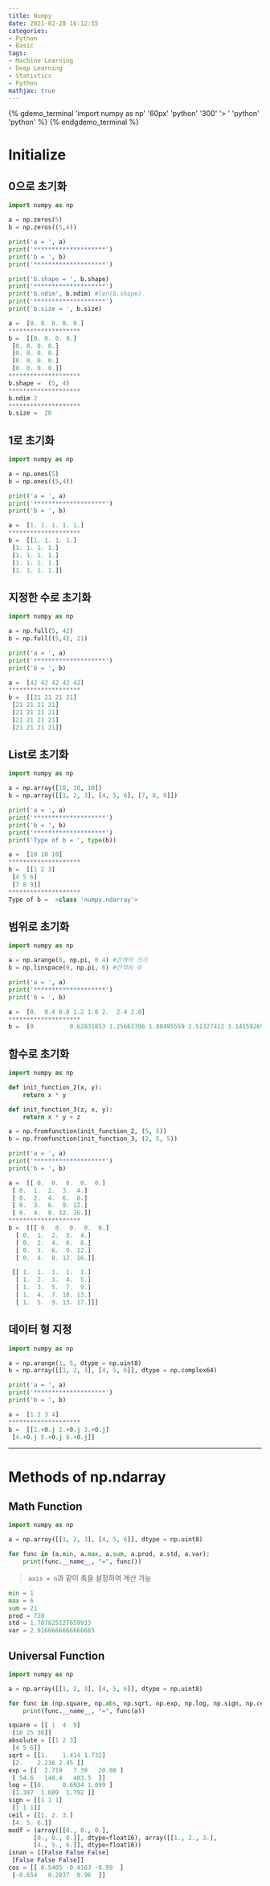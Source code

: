 ```yaml
---
title: Numpy
date: 2021-02-28 16:12:55
categories:
- Python
- Basic
tags:
- Machine Learning
- Deep Learning
- Statistics
- Python
mathjax: true
---
```

{% gdemo_terminal 'import numpy as np' '60px' 'python' '300' '> ' 'python' 'python' %}
{% endgdemo_terminal %}

<!-- More -->

# Initialize

## 0으로 초기화

~~~python init_zero.py
import numpy as np

a = np.zeros(5)
b = np.zeros((5,4))

print('a = ', a)
print('********************')
print('b = ', b)
print('********************')

print('b.shape = ', b.shape)
print('********************')
print('b.ndim', b.ndim) #len(b.shape)
print('********************')
print('b.size = ', b.size)
~~~

~~~python Result
a =  [0. 0. 0. 0. 0.]
********************
b =  [[0. 0. 0. 0.]
 [0. 0. 0. 0.]
 [0. 0. 0. 0.]
 [0. 0. 0. 0.]
 [0. 0. 0. 0.]]
********************
b.shape =  (5, 4)
********************
b.ndim 2
********************
b.size =  20
~~~

## 1로 초기화

~~~python init_one.py
import numpy as np

a = np.ones(5)
b = np.ones((5,4))

print('a = ', a)
print('********************')
print('b = ', b)
~~~

~~~python Result
a =  [1. 1. 1. 1. 1.]
********************
b =  [[1. 1. 1. 1.]
 [1. 1. 1. 1.]
 [1. 1. 1. 1.]
 [1. 1. 1. 1.]
 [1. 1. 1. 1.]]
~~~

## 지정한 수로 초기화

~~~python init_sel.py
import numpy as np

a = np.full(5, 42)
b = np.full((5,4), 21)

print('a = ', a)
print('********************')
print('b = ', b)
~~~

~~~python Result
a =  [42 42 42 42 42]
********************
b =  [[21 21 21 21]
 [21 21 21 21]
 [21 21 21 21]
 [21 21 21 21]
 [21 21 21 21]]
~~~

## List로 초기화

~~~python init_list.py
import numpy as np

a = np.array([10, 10, 10])
b = np.array([[1, 2, 3], [4, 5, 6], [7, 8, 9]])

print('a = ', a)
print('********************')
print('b = ', b)
print('********************')
print('Type of b = ', type(b))
~~~

~~~python Result
a =  [10 10 10]
********************
b =  [[1 2 3]
 [4 5 6]
 [7 8 9]]
********************
Type of b =  <class 'numpy.ndarray'>
~~~

## 범위로 초기화

~~~python init_ran.py
import numpy as np

a = np.arange(0, np.pi, 0.4) #간격의 크기
b = np.linspace(0, np.pi, 6) #간격의 수

print('a = ', a)
print('********************')
print('b = ', b)
~~~

~~~python Result
a =  [0.  0.4 0.8 1.2 1.6 2.  2.4 2.8]
********************
b =  [0.         0.62831853 1.25663706 1.88495559 2.51327412 3.14159265]
~~~

## 함수로 초기화

~~~python init_func.py
import numpy as np

def init_function_2(x, y):
    return x * y

def init_function_3(z, x, y):
    return x * y + z

a = np.fromfunction(init_function_2, (5, 5))
b = np.fromfunction(init_function_3, (2, 5, 5))

print('a = ', a)
print('********************')
print('b = ', b)
~~~

~~~python Result
a =  [[ 0.  0.  0.  0.  0.]
 [ 0.  1.  2.  3.  4.]
 [ 0.  2.  4.  6.  8.]
 [ 0.  3.  6.  9. 12.]
 [ 0.  4.  8. 12. 16.]]
********************
b =  [[[ 0.  0.  0.  0.  0.]
  [ 0.  1.  2.  3.  4.]
  [ 0.  2.  4.  6.  8.]
  [ 0.  3.  6.  9. 12.]
  [ 0.  4.  8. 12. 16.]]

 [[ 1.  1.  1.  1.  1.]
  [ 1.  2.  3.  4.  5.]
  [ 1.  3.  5.  7.  9.]
  [ 1.  4.  7. 10. 13.]
  [ 1.  5.  9. 13. 17.]]]
~~~

## 데이터 형 지정

~~~python data_type.py
import numpy as np

a = np.arange(1, 5, dtype = np.uint8)
b = np.array([[1, 2, 3], [4, 5, 6]], dtype = np.complex64)

print('a = ', a)
print('********************')
print('b = ', b)
~~~

~~~python Result
a =  [1 2 3 4]
********************
b =  [[1.+0.j 2.+0.j 3.+0.j]
 [4.+0.j 5.+0.j 6.+0.j]]
~~~

***

# Methods of np.ndarray

## Math Function

~~~python method_st.py
import numpy as np

a = np.array([[1, 2, 3], [4, 5, 6]], dtype = np.uint8)

for func in (a.min, a.max, a.sum, a.prod, a.std, a.var):
    print(func.__name__, "=", func())
~~~

> `axis = n`과 같이 축을 설정하여 계산 가능

~~~python Result
min = 1
max = 6
sum = 21
prod = 720
std = 1.707825127659933
var = 2.9166666666666665
~~~

## Universal Function

~~~python method_un.py
import numpy as np

a = np.array([[1, 2, 3], [4, 5, 6]], dtype = np.uint8)

for func in (np.square, np.abs, np.sqrt, np.exp, np.log, np.sign, np.ceil, np.modf, np.isnan, np.cos):
    print(func.__name__, "=", func(a))
~~~

~~~python Result
square = [[ 1  4  9]
 [16 25 36]]
absolute = [[1 2 3]
 [4 5 6]]
sqrt = [[1.    1.414 1.732]
 [2.    2.236 2.45 ]]
exp = [[  2.719   7.39   20.08 ]
 [ 54.6   148.4   403.5  ]]
log = [[0.     0.6934 1.099 ]
 [1.387  1.609  1.792 ]]
sign = [[1 1 1]
 [1 1 1]]
ceil = [[1. 2. 3.]
 [4. 5. 6.]]
modf = (array([[0., 0., 0.],
       [0., 0., 0.]], dtype=float16), array([[1., 2., 3.],
       [4., 5., 6.]], dtype=float16))
isnan = [[False False False]
 [False False False]]
cos = [[ 0.5405 -0.4163 -0.99  ]
 [-0.654   0.2837  0.96  ]]
 ~~~
 
